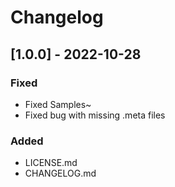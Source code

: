 # Changelog

## [1.0.0] - 2022-10-28
### Fixed
- Fixed Samples~
- Fixed bug with missing .meta files
### Added
- LICENSE.md
- CHANGELOG.md